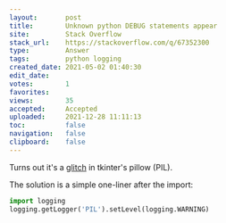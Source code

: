 ```yaml
---
layout:       post
title:        Unknown python DEBUG statements appear
site:         Stack Overflow
stack_url:    https://stackoverflow.com/q/67352300
type:         Answer
tags:         python logging
created_date: 2021-05-02 01:40:30
edit_date:    
votes:        1
favorites:    
views:        35
accepted:     Accepted
uploaded:     2021-12-28 11:11:13
toc:          false
navigation:   false
clipboard:    false
---
```


Turns out it's a [glitch](https://github.com/camptocamp/pytest-odoo/issues/15) in tkinter's pillow (PIL).

The solution is a simple one-liner after the import:

``` python
import logging
logging.getLogger('PIL').setLevel(logging.WARNING)
```
